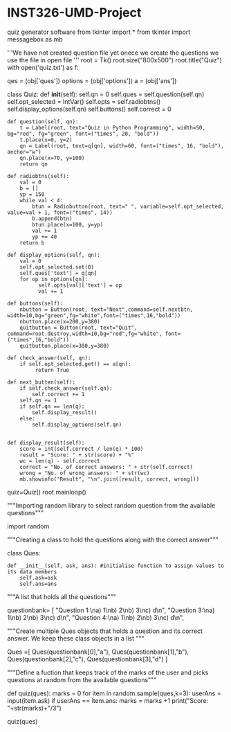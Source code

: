 # INST326-UMD-Project
quiz generator software 
from tkinter import *
from tkinter import messagebox as mb


'''We have not created question file yet onece we create the questions we use the file in open file 
'''
root = Tk()
root.size("800x500")
root.title("Quiz")
with open('quiz.txt') as f:
   
qes = (obj['ques'])
options = (obj['options'])
a = (obj['ans'])

class Quiz:
    def __init__(self):
        self.qn = 0
        self.ques = self.question(self.qn)
        self.opt_selected = IntVar()
        self.opts = self.radiobtns()
        self.display_options(self.qn)
        self.buttons()
        self.correct = 0

    def question(self, qn):
        t = Label(root, text="Quiz in Python Programming", width=50, bg="red", fg="green", font=("times", 20, "bold"))
        t.place(x=0, y=2)
        qn = Label(root, text=q[qn], width=60, font=("times", 16, "bold"), anchor="w")
        qn.place(x=70, y=100)
        return qn

    def radiobtns(self):
        val = 0
        b = []
        yp = 150
        while val < 4:
            btun = Radiobutton(root, text=" ", variable=self.opt_selected, value=val + 1, font=("times", 14))
            b.append(btn)
            btun.place(x=100, y=yp)
            val += 1
            yp += 40
        return b

    def display_options(self, qn):
        val = 0
        self.opt_selected.set(0)
        self.ques['text'] = q[qn]
        for op in options[qn]:
              self.opts[val]['text'] = op
              val += 1

    def buttons(self):
        nbutton = Button(root, text="Next",command=self.nextbtn, width=10,bg="green",fg="white",font=("times",16,"bold"))
        nbutton.place(x=200,y=380)
        quitbutton = Button(root, text="Quit", command=root.destroy,width=10,bg="red",fg="white", font=("times",16,"bold"))
        quitbutton.place(x=380,y=380)

    def check_answer(self, qn):
        if self.opt_selected.get() == a[qn]:
             return True

    def next_butten(self):
        if self.check_answer(self.qn):
            self.correct += 1
        self.qn += 1
        if self.qn == len(q):
            self.display_result()
        else:
            self.display_options(self.qn)       


    def display_result(self):
        score = int(self.correct / len(q) * 100)
        result = "Score: " + str(score) + "%"
        wc = len(q) - self.correct
        correct = "No. of correct answers: " + str(self.correct)
        wrong = "No. of wrong answers: " + str(wc)
        mb.showinfo("Result", "\n".join([result, correct, wrong]))



quiz=Quiz()
root.mainloop()



"""Importing random library to select random question from the available questions"""

import random

"""Creating a class to hold the questions along with the correct answer"""

class Ques:
    
    def __init__(self, ask, ans): #initialise function to assign values to its data members
        self.ask=ask
        self.ans=ans

"""A list that holds all the questions"""

questionbank= [
"Question 1:\na) 1\nb) 2\nb) 3\nc) d\n",
"Question 3:\na) 1\nb) 2\nb) 3\nc) d\n",
"Question 4:\na) 1\nb) 2\nb) 3\nc) d\n",

"""Create multiple Ques objects that holds a question and its correct answer.
We keep these class objects in a list
"""

Ques =[
Ques(questionbank[0],"a"),
Ques(questionbank[1],"b"),
Ques(questionbank[2],"c"),
Ques(questionbank[3],"d")
]

"""Define a fuction that keeps track of the marks of the user and picks questions at random from the available questions"""

def quiz(ques):
marks = 0
for item in random.sample(ques,k=3):
userAns = input(item.ask)
if userAns == item.ans:
marks = marks +1
print("Score: "+str(marks)+"/3")

quiz(ques)




